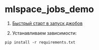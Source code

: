 # mlspace_jobs_demo

1. [Быстрый старт в запуск джобов](https://fbdocs-preview.website.yandexcloud.net/pages/mlspace/jobs/quick_start.html)

2. Устанавливаем зависимости:
```
pip install -r requirements.txt
```

